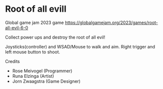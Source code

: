 # Root of all evill
Global game jam 2023 game 
https://globalgamejam.org/2023/games/root-all-evil-6-0


Collect power ups and destroy the root of all evil!

Joysticks(controller) and WSAD/Mouse to walk and aim.
Right trigger and left mouse button to shoot.

Credits
- Rose Meivogel (Programmer)
- Runa Elzinga (Artist)
- Jorn Zwaagstra (Game Designer)

